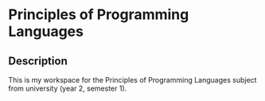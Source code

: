 # Principles of Programming Languages

## Description

This is my workspace for the Principles of Programming Languages subject from university (year 2, semester 1).